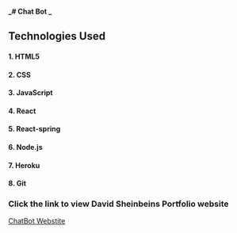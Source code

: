 **_# Chat Bot _**

## Technologies Used

#### 1. HTML5

#### 2. CSS

#### 3. JavaScript

#### 4. React

#### 5. React-spring

#### 6. Node.js

#### 7. Heroku

#### 8. Git

### Click the link to view David Sheinbeins Portfolio website

[ChatBot Webstite]()
